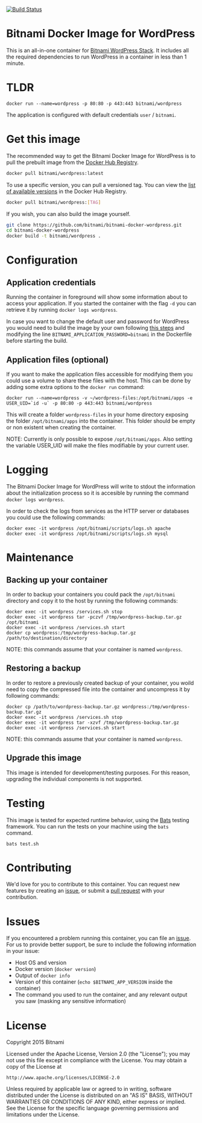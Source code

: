 [![Build Status](http://bitnami-container-builds.bitnamiapp.com/jenkins/buildStatus/icon?job=docker-wordpress)](http://bitnami-container-builds.bitnamiapp.com/jenkins/job/docker-wordpress/)

# Bitnami Docker Image for WordPress
This is an all-in-one container for [Bitnami WordPress Stack](https://bitnami.com/stack/wordpress). It includes all the required dependencies to run WordPress in a container in less than 1 minute. 

# TLDR
```
docker run --name=wordpress -p 80:80 -p 443:443 bitnami/wordpress
```
The application is configured with default credentials `user` / `bitnami`.

# Get this image

The recommended way to get the Bitnami Docker Image for WordPress is to pull the prebuilt image from the [Docker Hub Registry](https://hub.docker.com/r/bitnami/wordpress).

```bash
docker pull bitnami/wordpress:latest
```

To use a specific version, you can pull a versioned tag. You can view the
[list of available versions](https://hub.docker.com/r/bitnami/wordpress/tags/)
in the Docker Hub Registry.

```bash
docker pull bitnami/wordpress:[TAG]
```

If you wish, you can also build the image yourself.

```bash
git clone https://github.com/bitnami/bitnami-docker-wordpress.git
cd bitnami-docker-wordpress
docker build -t bitnami/wordpress .
```

# Configuration

## Application credentials

Running the container in foreground will show some information about to access your application. If you started the
container with the flag `-d` you can retrieve it by running `docker logs wordpress`.

In case you want to change the default user and password for WordPress you would need to build the image by your own following [this steps](#get-this-image)
and modifying the line `BITNAMI_APPLICATION_PASSWORD=bitnami` in the Dockerfile before starting the build.

## Application files (optional)

If you want to make the application files accessible for modifying them you could use a volume to share these files with the host. This can be done by adding some extra options to the `docker run` command:

```
docker run --name=wordpress -v ~/wordpress-files:/opt/bitnami/apps -e USER_UID=`id -u` -p 80:80 -p 443:443 bitnami/wordpress
```
This will create a folder `wordpress-files` in your home directory exposing the folder `/opt/bitnami/apps` into the container. This folder should be empty or non existent when creating the container.

NOTE: Currently is only possible to expose `/opt/bitnami/apps`. Also setting the variable USER_UID will make the files modifiable by your current user.

# Logging

The Bitnami Docker Image for WordPress will write to stdout the information about the initialization process so it is accesible by running the command `docker logs wordpress`.

In order to check the logs from services as the HTTP server or databases you could use the following commands:

```
docker exec -it wordpress /opt/bitnami/scripts/logs.sh apache
docker exec -it wordpress /opt/bitnami/scripts/logs.sh mysql
```

# Maintenance

## Backing up your container

In order to backup your containers you could pack the `/opt/bitnami` directory and copy it to the host by running the following commands:

```
docker exec -it wordpress /services.sh stop
docker exec -it wordpress tar -pczvf /tmp/wordpress-backup.tar.gz /opt/bitnami
docker exec -it wordpress /services.sh start
docker cp wordpress:/tmp/wordpress-backup.tar.gz /path/to/destination/directory
```
NOTE: this commands assume that your container is named `wordpress`.

## Restoring a backup

In order to restore a previously created backup of your container, you woild need to copy the compressed file into the container and uncompress it by following commands:

```
docker cp /path/to/wordpress-backup.tar.gz wordpress:/tmp/wordpress-backup.tar.gz
docker exec -it wordpress /services.sh stop
docker exec -it wordpress tar -xzvf /tmp/wordpress-backup.tar.gz
docker exec -it wordpress /services.sh start
```
NOTE: this commands assume that your container is named `wordpress`.

## Upgrade this image

This image is intended for development/testing purposes. For this reason, upgrading the individual components is not supported.

# Testing

This image is tested for expected runtime behavior, using the
[Bats](https://github.com/sstephenson/bats) testing framework. You can run the tests on your machine
using the `bats` command.

```
bats test.sh
```

# Contributing

We'd love for you to contribute to this container. You can request new features by creating an
[issue](https://github.com/bitnami/bitnami-docker-wordpress/issues), or submit a
[pull request](https://github.com/bitnami/bitnami-docker-wordpress/pulls) with your contribution.

# Issues

If you encountered a problem running this container, you can file an
[issue](https://github.com/bitnami/bitnami-docker-wordpress/issues). For us to provide better support,
be sure to include the following information in your issue:

- Host OS and version
- Docker version (`docker version`)
- Output of `docker info`
- Version of this container (`echo $BITNAMI_APP_VERSION` inside the container)
- The command you used to run the container, and any relevant output you saw (masking any sensitive
information)

# License

Copyright 2015 Bitnami

Licensed under the Apache License, Version 2.0 (the "License");
you may not use this file except in compliance with the License.
You may obtain a copy of the License at

    http://www.apache.org/licenses/LICENSE-2.0

Unless required by applicable law or agreed to in writing, software
distributed under the License is distributed on an "AS IS" BASIS,
WITHOUT WARRANTIES OR CONDITIONS OF ANY KIND, either express or implied.
See the License for the specific language governing permissions and
limitations under the License.
